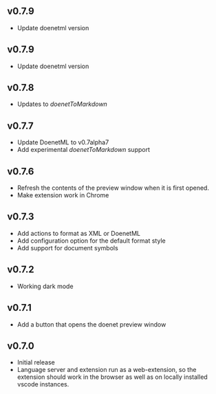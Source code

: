 ## v0.7.9

- Update doenetml version

## v0.7.9

- Update doenetml version

## v0.7.8

-   Updates to _doenetToMarkdown_

## v0.7.7

-   Update DoenetML to v0.7alpha7
-   Add experimental _doenetToMarkdown_ support

## v0.7.6

-   Refresh the contents of the preview window when it is first opened.
-   Make extension work in Chrome

## v0.7.3

-   Add actions to format as XML or DoenetML
-   Add configuration option for the default format style
-   Add support for document symbols

## v0.7.2

-   Working dark mode

## v0.7.1

-   Add a button that opens the doenet preview window

## v0.7.0

-   Initial release
-   Language server and extension run as a web-extension, so the extension should work in the browser as well as on locally installed vscode instances.
